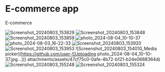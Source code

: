 # E-commerce app

E-commerce 

![Screenshot_20240803_153829](https://github.com/user-attachments/assets/45345474-c77f-4981-9f50-12f669db1dfc)
![Screenshot_20240803_153848](https://github.com/user-attachments/assets/42aefe46-30cd-4825-b829-aeaa5c038f47)
![Screenshot_20240803_153859](https://github.com/user-attachments/assets/37996586-a521-4ee3-92a3-312b859bb3a8)
![photo_2024-08-04_10-10-37](https://github.com/user-attachments/assets/07bba680-e70e-4d6a-b9cc-07ebe71db5d4)
![photo_2024-08-03_16-22-33](https://github.com/user-attachments/assets/a945d81c-91ee-4c2d-a928-7b87e6ef98c6)
![Screenshot_20240803_153920](https://github.com/user-attachments/assets/bb655e0f-44e8-486d-af31-82f8a9ee068b)
![Screenshot_20240803_153953](https://github.com/user-attachments/assets/757a172b-2b65-4730-9f96-72a22e84f0cb)
![Screenshot_20240803_154010_Media picker](https://github.com/user-![Uploading photo_2024-08-04_10-10-37.jpg…]()
attachments/assets/47cf75c0-0afe-4b72-b121-b24e0688364d)
![Screenshot_20240803_155248](https://github.com/user-attachments/assets/92089303-3033-4e1f-b5b4-280033500b1d)
![Screenshot_20240803_155324](https://github.com/user-attachments/assets/87336399-f858-47d2-9e12-535076df4f7a)
